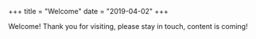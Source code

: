 +++
title = "Welcome"
date = "2019-04-02"
+++

Welcome! Thank you for visiting, please stay in touch, content is coming!

